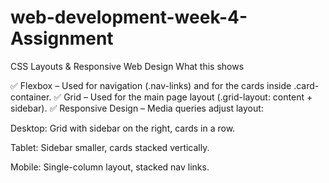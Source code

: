 # web-development-week-4-Assignment
CSS Layouts &amp; Responsive Web Design
What this shows

✅ Flexbox – Used for navigation (.nav-links) and for the cards inside .card-container.
✅ Grid – Used for the main page layout (.grid-layout: content + sidebar).
✅ Responsive Design – Media queries adjust layout:

Desktop: Grid with sidebar on the right, cards in a row.

Tablet: Sidebar smaller, cards stacked vertically.

Mobile: Single-column layout, stacked nav links.
